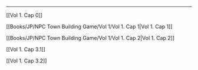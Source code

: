 


---

[[Vol 1. Cap 0]]

[[Books/JP/NPC Town Building Game/Vol 1/Vol 1. Cap 1|Vol 1. Cap 1]]

[[Books/JP/NPC Town Building Game/Vol 1/Vol 1. Cap 2|Vol 1. Cap 2]]

[[Vol 1. Cap 3.1]]

[[Vol 1. Cap 3.2]]
